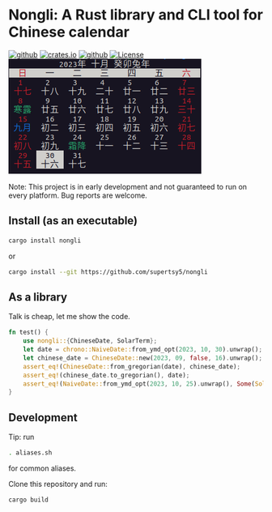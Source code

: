 # Nongli: A Rust library and CLI tool for Chinese calendar
[![github](https://img.shields.io/badge/GitHub-supertsy5/nongli-blue?logo=github)](https://github.com/supertsy5/nongli)
[![crates.io](https://img.shields.io/crates/v/nongli?logo=rust)](https://crates.io/crates/nongli)
[![github](https://img.shields.io/badge/docs.rs-nongli-green?logo=rust)](https://docs.rs/nongli)
[![License](https://img.shields.io/crates/l/nongli?logo=rust)](https://github.com/supertsy5/nongli/blob/main/LICENSE)
![Preview](./preview.png)

Note: This project is in early development and not guaranteed to run on every platform.
Bug reports are welcome.
## Install (as an executable)
```sh
cargo install nongli
```
or
```sh
cargo install --git https://github.com/supertsy5/nongli
```
## As a library
Talk is cheap, let me show the code.
```rust
fn test() {
    use nongli::{ChineseDate, SolarTerm};
    let date = chrono::NaiveDate::from_ymd_opt(2023, 10, 30).unwrap();
    let chinese_date = ChineseDate::new(2023, 09, false, 16).unwrap();
    assert_eq!(ChineseDate::from_gregorian(date), chinese_date);
    assert_eq!(chinese_date.to_gregorian(), date);
    assert_eq!(NaiveDate::from_ymd_opt(2023, 10, 25).unwrap(), Some(SolarTerm::Shangjiang));
}
```

## Development
Tip: run
```sh
. aliases.sh
```
for common aliases.

Clone this repository and run:
```sh
cargo build
```